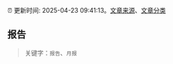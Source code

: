 :alarm_clock: 更新时间: 2025-04-23 09:41:13。[文章来源](/README.md)、[文章分类](/TAGS.md)

## 报告


> 关键字：`报告`、`月报`



